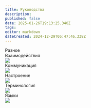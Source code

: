 ```yaml
---
title: Руководства
description: 
published: false
date: 2025-01-26T19:13:25.340Z
tags: 
editor: markdown
dateCreated: 2024-12-29T06:47:46.338Z
---
```


<div class="asd">
    <!--  -->
    <div class="guide-panel br-radius">
      <div class="header">
        <span>Разное</span>
      </div>
      <div class="content  hidden">
        <a class="guide-panel__item">
          <div>Взаимодействия</div>
          <img src="https://wiki.wwdp.ee/guides/research_console.png" />
        </a>
        <a class="guide-panel__item">
          <div>Коммуникация</div>
          <img src="https://wiki.wwdp.ee/guides/communication.png" />
        </a>
        <a class="guide-panel__item">
          <div>Настроение</div>
          <img src="https://wiki.wwdp.ee/guides/mood.gif" />
        </a>
        <a class="guide-panel__item">
          <div>Терминология</div>
          <img src="https://wiki.wwdp.ee/guides/terminology.png" />
        </a>
        <a class="guide-panel__item">
          <div>Языки</div>
          <img src="https://wiki.wwdp.ee/guides/language.png" />
        </a>
      </div>
    </div>
    <!--  -->
  </div>
